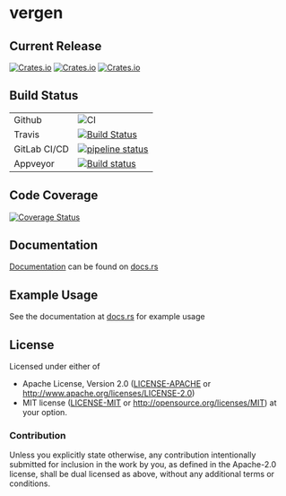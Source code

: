 # vergen
## Current Release
[![Crates.io](https://img.shields.io/crates/v/vergen.svg)](https://crates.io/crates/vergen)
[![Crates.io](https://img.shields.io/crates/l/vergen.svg)](https://crates.io/crates/vergen)
[![Crates.io](https://img.shields.io/crates/d/vergen.svg)](https://crates.io/crates/vergen)

## Build Status
|              |                                                                                   |
---------------|-----------------------------------------------------------------------------------|
| Github       | ![CI](https://github.com/rustyhorde/vergen/workflows/CI/badge.svg) |
| Travis       | [![Build Status](https://travis-ci.com/rustyhorde/vergen.svg?branch=master)](https://travis-ci.com/rustyhorde/vergen)|
| GitLab CI/CD | [![pipeline status](https://gitlab.com/rustyhorde/vergen/badges/master/pipeline.svg)](https://gitlab.com/rustyhorde/vergen/commits/master)|
| Appveyor     | [![Build status](https://ci.appveyor.com/api/projects/status/fjliwvxqayyecl1j?svg=true)](https://ci.appveyor.com/project/CraZySacX/vergen)|

## Code Coverage
[![Coverage Status](https://coveralls.io/repos/github/rustyhorde/vergen/badge.svg?branch=master)](https://coveralls.io/github/rustyhorde/vergen?branch=master)

## Documentation
[Documentation](https://docs.rs/vergen) can be found on [docs.rs](https://docs.rs/vergen)

## Example Usage
See the documentation at [docs.rs](https://docs.rs/vergen/3.2.0/vergen/#cargo-key-build-script-output) for example usage

## License

Licensed under either of
 * Apache License, Version 2.0 ([LICENSE-APACHE](LICENSE-APACHE) or http://www.apache.org/licenses/LICENSE-2.0)
 * MIT license ([LICENSE-MIT](LICENSE-MIT) or http://opensource.org/licenses/MIT)
at your option.

### Contribution

Unless you explicitly state otherwise, any contribution intentionally submitted
for inclusion in the work by you, as defined in the Apache-2.0 license, shall be dual licensed as above, without any
additional terms or conditions.
